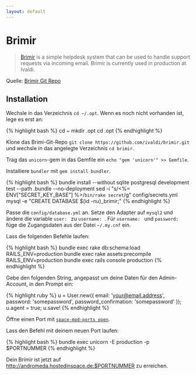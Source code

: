 ```yaml
---
layout: default
---
```

# Brimir
> [Brimir](https://getbrimir.com/) is a simple helpdesk system that can be used to handle support requests via incoming email. Brimir is currently used in production at Ivaldi.

Quelle: [Brimir Git Repo](https://github.com/ivaldi/brimir#brimir--)

## Installation
Wechsle in das Verzeichnis `cd ~/.opt`. Wenn es noch nicht vorhanden ist, lege es erst an:

{% highlight bash %}
cd ~
mkdir .opt
cd .opt
{% endhighlight %}

Klone das Brimi-Git-Repo `git clone https://github.com/ivaldi/brimir.git` und wechsle in das angelegte Verzeichnis `cd brimir`.

Trag das `unicorn`-gem in das Gemfile ein `echo "gem 'unicorn'" >> Gemfile`.

Installiere `bundler` mit `gem install bundler`.

{% highlight bash %}
bundle install --without sqlite postgresql development test --path .bundle --no-deployment
sed -i "s/<%= ENV\[\"SECRET_KEY_BASE\"\] %>/`bin/rake secret`/g" config/secrets.yml
mysql -e "CREATE DATABASE $(id -nu)_brimir;"
{% endhighlight %}

Passe die `config/database.yml` an.
Setze den Adapter auf `mysql2` und ändere die variable `user: ` zu `username: `.
Für `username: ` und `password: ` füge die Zugangsdaten aus der Datei `~/.my.cnf` ein.

Lass die folgenden Befehle laufen:

{% highlight bash %}
bundle exec rake db:schema:load RAILS_ENV=production
bundle exec rake assets:precompile RAILS_ENV=production
bundle exec rails console production
{% endhighlight %}

Gebe den folgenden String, angepasst um deine Daten für den Admin-Account, in den Prompt ein:

{% highlight ruby %}
u = User.new({ email: 'your@email.address', password: 'somepassword', password_confirmation: 'somepassword' });
u.agent = true;
u.save!
{% endhighlight %}

Öffne einen Port mit [`space-mod-ports open`](/Skripte/space-mod-ports#open).

Lass den Befehl mit deinem neuen Port laufen:

{% highlight bash %}
bundle exec unicorn -E production -p $PORTNUMMER
{% endhighlight %}

Dein Brimir ist jetzt auf http://andromeda.hostedinspace.de:$PORTNUMMER zu erreichen.
